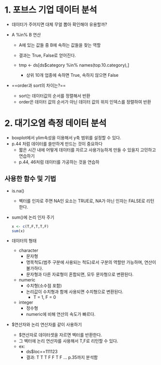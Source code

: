 # 1. 포브스 기업 데이터 분석
- 데이터가 주어지면 대체 무얼 뽑아 확인해야 유용할까?
    
      
    
- A %in% B 연산
    - A에 있는 값들 중 B에 속하는 값들을 찾는 역할
    - 결과는 True, False로 얻어진다.
    - tmp ← ds[ds$category %in% names(top.10.category),]
        
        - 상위 10개 업종에 속하면 True, 속하지 않으면 False
        
          
        
- ==order과 sort의 차이는?==
    
    - sort는 데이터값의 순서를 정렬해서 반환
    - order은 데이터 값의 순서가 아닌 데이터 값의 위치 인덱스를 정렬하여 반환
    
      
    
# 2. 대기오염 측정 데이터 분석
- boxplot에서 ylim속성을 이용해서 y축 범위를 설정할 수 있다.
- p.44 처럼 데이터를 쓸만하게 만드는 것이 중요하다
    - 짧은 시간 내에 어떻게 데이터를 자르고 사용가능하게 만들 수 있을지 고민하고 연습하기
    - p.44, 46처럼 데이터를 가공하는 것을 연습하
  
## 사용한 함수 및 기법
- is.na()
    - 벡터를 인자로 주면 NA인 요소는 TRUE로, NA가 아닌 인자는 FALSE로 리턴한다.
- sum()에 논리 인자 주기
    
    ```R
    x <- c(T,F,T,T,F)
    sum(x)
    ```
    
- 데이터의 형태
    
    - character
        - 문자형
        - 명목척도(범주 구분에 사용되는 척도)로서 구분의 역할만 가능하며, 연산이 불가하다.
        - 문자형과 다른 자료형이 혼합되면, 모두 문자형으로 변환된다.
    - numeric
        - 수치형(소수점 포함)
        - 논리값이 수치형과 함께 사용되면 수치형으로 변환된다.
            - T = 1, F = 0
    - integer
        - 정수형
        - numeric에 비해 연산의 속도가 빠르다.
    
      
    
- $연산자와 논리 연산자를 같이 사용하기
    - $연산자로 데이터셋을 자르면 벡터를 반환한다.
    - 그 벡터에 논리 연산자를 사용해서 T,F로 리턴할 수 있다.
    - ex:
        - ds$loc==111123
        - 결과: T T T F F T F …
p.35까지 분석함